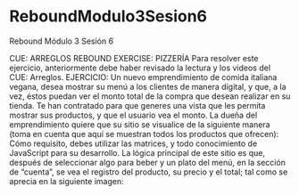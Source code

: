 # ReboundModulo3Sesion6

Rebound Módulo 3 Sesión 6

CUE: ARREGLOS
REBOUND EXERCISE: PIZZERÍA
Para resolver este ejercicio, anteriormente debe haber revisado la lectura y los videos del CUE: Arreglos.
EJERCICIO:
Un nuevo emprendimiento de comida italiana vegana, desea mostrar su menú a los clientes de manera 
digital, y que, a la vez, éstos puedan ver el monto total de la compra que desean realizar en su tienda. Te 
han contratado para que generes una vista que les permita mostrar sus productos, y que el usuario vea el 
monto.
La dueña del emprendimiento quiere que su sitio se visualice de la siguiente manera (toma en cuenta que 
aquí se muestran todos los productos que ofrecen):
Cómo requisito, debes utilizar las matrices, y todo conocimiento de JavaScript para su desarrollo. 
La lógica principal de este sitio es que, después de seleccionar algo para beber y un plato del menú, en la 
sección de “cuenta”, se vea el registro del producto, su precio y el total; tal como se aprecia en la siguiente 
imagen:

